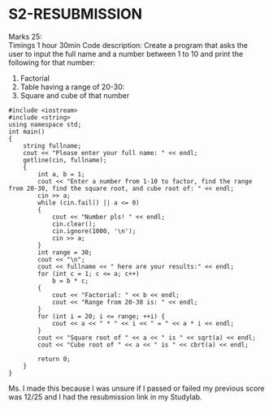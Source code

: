 # S2-RESUBMISSION
Marks  25:  
Timings  1  hour  30min   Code  description: Create  a  program  that  asks  the  user  to  input  the  full  name  and  a  number  between  1  to  10  and  print  the following  for  that  number: 
1. Factorial 
2. Table having  a range  of 20-30:   
3. Square and  cube  of that  number 
```
#include <iostream>
#include <string>
using namespace std;
int main()
{
    string fullname;
    cout << "Please enter your full name: " << endl;
    getline(cin, fullname);
	{
		int a, b = 1;
		cout << "Enter a number from 1-10 to factor, find the range from 20-30, find the square root, and cube root of: " << endl;
		cin >> a;
		while (cin.fail() || a <= 0)
		{
			cout << "Number pls! " << endl;
			cin.clear();
			cin.ignore(1000, '\n');
			cin >> a;
		}
		int range = 30;
		cout << "\n";
		cout << fullname << " here are your results:" << endl;
		for (int c = 1; c <= a; c++)
			b = b * c;
		{
			cout << "Factorial: " << b << endl;
			cout << "Range from 20-30 is: " << endl;
		}
		for (int i = 20; i <= range; ++i) {
			cout << a << " * " << i << " = " << a * i << endl;
		}
		cout << "Square root of " << a << " is " << sqrt(a) << endl;
		cout << "Cube root of " << a << " is " << cbrt(a) << endl;

		return 0;
	}
}
```
Ms. I made this because I was unsure if I passed or failed my previous score was 12/25 and I had the resubmission link in my Studylab.

